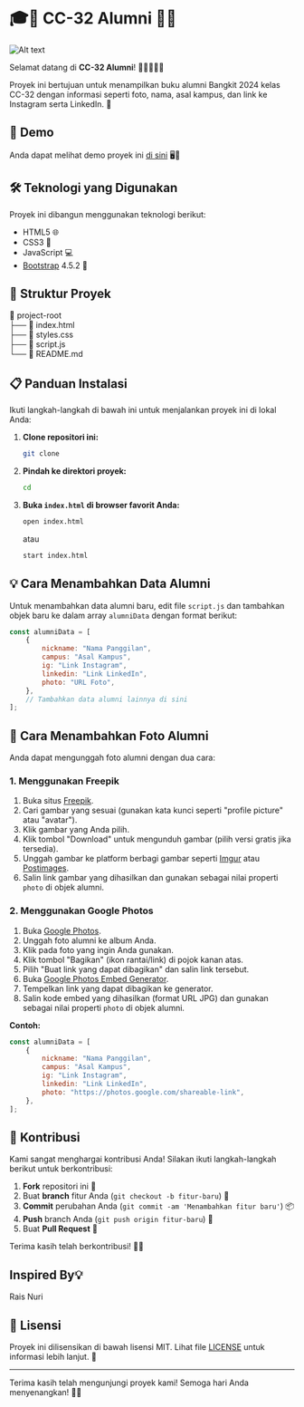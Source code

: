 # 🎓📙 CC-32 Alumni 🎉✨

![Alt text](https://lh3.googleusercontent.com/pw/AP1GczPumcH6nOs9pSRy70ch6YcR3QMO2ttB5MUkBdYLYNRACxP3msFebB7z7tJQWW0Qx1IClcPP3kW4GtBUGv5L0WKZVHns1-91vt0lGkLD34OjnHnWzrA=w2400)

Selamat datang di **CC-32 Alumni**! 📖👩‍🎓👨‍🎓

Proyek ini bertujuan untuk menampilkan buku alumni Bangkit 2024 kelas CC-32 dengan informasi seperti foto, nama, asal kampus, dan link ke Instagram serta LinkedIn. 🌟

## 🚀 Demo

Anda dapat melihat demo proyek ini [di sini](jolycky.github.io/CC-32/) 🖥️🌈

## 🛠️ Teknologi yang Digunakan

Proyek ini dibangun menggunakan teknologi berikut:

- HTML5 🌐
- CSS3 🌈
- JavaScript 💻
- [Bootstrap](https://getbootstrap.com/) 4.5.2 🚀

## 📂 Struktur Proyek

📁 project-root  
├── 📄 index.html  
├── 📄 styles.css  
├── 📄 script.js  
└── 📄 README.md

## 📋 Panduan Instalasi

Ikuti langkah-langkah di bawah ini untuk menjalankan proyek ini di lokal Anda:

1. **Clone repositori ini:**

    ```bash
    git clone
    ```

2. **Pindah ke direktori proyek:**

    ```bash
    cd
    ```

3. **Buka `index.html` di browser favorit Anda:**

    ```bash
    open index.html
    ```

    atau

    ```bash
    start index.html
    ```

## 💡 Cara Menambahkan Data Alumni

Untuk menambahkan data alumni baru, edit file `script.js` dan tambahkan objek baru ke dalam array `alumniData` dengan format berikut:

```javascript
const alumniData = [
    {
        nickname: "Nama Panggilan",
        campus: "Asal Kampus",
        ig: "Link Instagram",
        linkedin: "Link LinkedIn",
        photo: "URL Foto",
    },
    // Tambahkan data alumni lainnya di sini
];
```

## 📸 Cara Menambahkan Foto Alumni

Anda dapat mengunggah foto alumni dengan dua cara:

### 1. Menggunakan Freepik

1. Buka situs [Freepik](https://www.freepik.com/).
2. Cari gambar yang sesuai (gunakan kata kunci seperti "profile picture" atau "avatar").
3. Klik gambar yang Anda pilih.
4. Klik tombol "Download" untuk mengunduh gambar (pilih versi gratis jika tersedia).
5. Unggah gambar ke platform berbagi gambar seperti [Imgur](https://imgur.com/) atau [Postimages](https://postimages.org/).
6. Salin link gambar yang dihasilkan dan gunakan sebagai nilai properti `photo` di objek alumni.

### 2. Menggunakan Google Photos

1. Buka [Google Photos](https://photos.google.com/).
2. Unggah foto alumni ke album Anda.
3. Klik pada foto yang ingin Anda gunakan.
4. Klik tombol "Bagikan" (ikon rantai/link) di pojok kanan atas.
5. Pilih "Buat link yang dapat dibagikan" dan salin link tersebut.
6. Buka [Google Photos Embed Generator](https://www.labnol.org/embed/google/photos/).
7. Tempelkan link yang dapat dibagikan ke generator.
8. Salin kode embed yang dihasilkan (format URL JPG) dan gunakan sebagai nilai properti `photo` di objek alumni.

**Contoh:**

```javascript
const alumniData = [
    {
        nickname: "Nama Panggilan",
        campus: "Asal Kampus",
        ig: "Link Instagram",
        linkedin: "Link LinkedIn",
        photo: "https://photos.google.com/shareable-link",
    },
];
```

## 🎉 Kontribusi

Kami sangat menghargai kontribusi Anda! Silakan ikuti langkah-langkah berikut untuk berkontribusi:

1. **Fork** repositori ini 🍴
2. Buat **branch** fitur Anda (`git checkout -b fitur-baru`) 🌿
3. **Commit** perubahan Anda (`git commit -am 'Menambahkan fitur baru'`) 📦
4. **Push** branch Anda (`git push origin fitur-baru`) 🚀
5. Buat **Pull Request** 📨

Terima kasih telah berkontribusi! 🙏✨

## Inspired By💡
Rais Nuri

## 📜 Lisensi

Proyek ini dilisensikan di bawah lisensi MIT. Lihat file [LICENSE](LICENSE) untuk informasi lebih lanjut. 📄

---

Terima kasih telah mengunjungi proyek kami! Semoga hari Anda menyenangkan! 🌈😊

